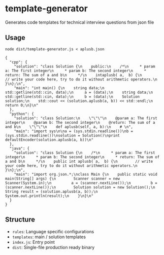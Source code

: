 # template-generator
Generates code templates for technical interview questions from json file

## Usage
```
node dist/template-generator.js < aplusb.json
```

```
{
  "cpp": {
    "solution": "class Solution {\n    public:\n    /*\n     * param a: The first integer\n     * param b: The second integer\n     * return: The sum of a and b\n     */\n    intaplusb( a,  b) {\n        // write your code here, try to do it without arithmetic operators.\n    }\n};\n",
    "main": "int main() {\n    string data;\n    std::getline(std::cin, data);\n     a = (data);\n    string data;\n    std::getline(std::cin, data);\n     b = (data);\n    Solution solution;\n    std::cout << (solution.aplusb(a, b)) << std::endl;\n    return 0;\n}\n"
  },
  "python": {
    "solution": "class Solution:\n    \"\"\"\n    @param a: The first integer\n    @param b: The second integer\n    @return: The sum of a and b\n    \"\"\"\n    def aplusb(self, a, b):\n    # \n",
    "main": "import sys\n\na = (sys.stdin.readline())\nb = (sys.stdin.readline())\nsolution = Solution()\nprint defaultEncoder(solution.aplusb(a, b))\n"
  },
  "java": {
    "solution": "class Solution {\n    /*\n     * param a: The first integer\n     * param b: The second integer\n     * return: The sum of a and b\n     */\n    public int aplusb( a,  b) {\n        // write your code here, try to do it without arithmetic operators.\n    }\n};\n",
    "main": "import org.json.*;\nclass Main {\n    public static void main(String[] args) {\n        Scanner scanner = new Scanner(System.in);\n         a = (scanner.nextLine());\n         b = (scanner.nextLine());\n        Solution solution = new Solution();\n        String result = (solution.aplusb(a, b));\n        System.out.println(result);\n    }\n}\n"
  }
}
```

## Structure

- ```rules```: Language specific configurations
- ```templates```: main / solution templates
- ```index.js```: Entry point
- ```dist```: Single-file production ready binary
